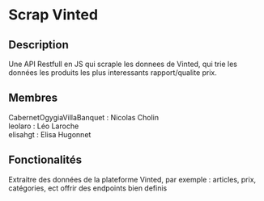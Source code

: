 # Scrap Vinted

## Description

Une API Restfull en JS qui scraple les donnees de Vinted, qui trie les données les produits les plus interessants rapport/qualite prix. 

## Membres

CabernetOgygiaVillaBanquet : Nicolas Cholin   
leolaro : Léo Laroche   
elisahgt : Elisa Hugonnet

## Fonctionalités
Extraitre des données de la plateforme Vinted, par exemple : articles, prix, catégories, ect
offrir des endpoints bien definis
